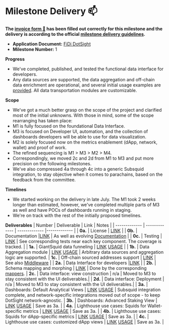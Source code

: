 # Milestone Delivery :mailbox:


**The [invoice form :pencil:](https://docs.google.com/forms/d/e/1FAIpQLSfmNYaoCgrxyhzgoKQ0ynQvnNRoTmgApz9NrMp-hd8mhIiO0A/viewform) has been filled out correctly for this milestone and the delivery is according to the official [milestone delivery guidelines](https://github.com/w3f/Grants-Program/blob/master/docs/Support%20Docs/milestone-deliverables-guidelines.md).**  

* **Application Document:** [FiDi DotSight](https://github.com/w3f/Grants-Program/blob/master/applications/fidi-dotsight-analytics.md)
* **Milestone Number:** 1

**Progress**
* We've completed, published, and tested the functional data interface for developers.
* Any data sources are supported, the data aggregation and off-chain data enrichment are operational, and several initial usage examples are [provided](https://github.com/fidi-tech/dotsight/tree/main#usage-examples). All data transportation modules are customizable.

**Scope**
* We've got a much better grasp on the scope of the project and clarified most of the initial unknowns. With those in mind, some of the scope rearranging has taken place:
* M1 is fully focused on the foundational Data Interface. 
* M3 is focused on Developer UI, automation, and the collection of dashboards developers will be able to use for data visualization.
* M2 is solely focused now on the metrics enablement (dApp, network, wallet) and proof of work.
* The refined sequencing is M1 > M3 > M2 > M4.
* Correspondingly, we moved 2c and 2d from M1 to M3 and put more precision on the following milestones.
* We've also compressed 4a through 4c into a generic Subsquid integration, to stay objective when it comes to parachains, based on the feedback from the committee.

**Timelines**

* We started working on the delivery in late July. The M1 took 2 weeks longer than estimated, however, we've completed multiple parts of M3 as well and have POCs of dashboards running in staging. 
* We're on track with the rest of the initially proposed timelines.


**Deliverables**
| Number | Deliverable | Link | Notes |
| ------------- | ------------- | ------------- |------------- |
| **0a.** | License | [LINK](https://github.com/fidi-tech/dotsight/blob/main/LICENSE) | 
| **0b.** | Documentation |[LINK](https://github.com/fidi-tech/dotsight/blob/main/README.md) | As well as evolving [Documentation](https://docs.fidi.tech/) |
| **0c.** | Testing | [LINK](https://github.com/fidi-tech/dotsight/blob/12280b45f5f1ddd855d6b91eaee4abbf1916f534/src/data-sources/collection/debank/wallet.datasource.spec.ts#L5) | See corresponding tests near each key component. The coverage is tracked. |
| **1a.** | GiantSquid data funneling | [LINK](https://github.com/fidi-tech/dotsight/blob/12280b45f5f1ddd855d6b91eaee4abbf1916f534/src/data-sources/collection/giant-squid/stats/wallet-token.datasource.ts#L22) [USAGE](https://github.com/fidi-tech/dotsight/blob/main/README.md#sample-pipeline-subsquid-sourced) |
| **1b.** | Data Aggregation module | [LINK](https://github.com/fidi-tech/dotsight/tree/12280b45f5f1ddd855d6b91eaee4abbf1916f534/src/pipelines/services/pipeline/config) [USAGE](https://github.com/fidi-tech/dotsight/blob/main/README.md#pipeline-creation) | Arbitrary data sources and aggregation logic are supported. 
| **1c.** | Off-chain sourced addresses support | [LINK](https://github.com/fidi-tech/dotsight/blob/main/src/middlewares/collection/coingecko/wallet-token-price.middleware.ts) | See also [Middleware](https://github.com/fidi-tech/dotsight/blob/main/README.md#middlewares) |
| **2a.** | Data Interface for developers |[LINK](https://github.com/fidi-tech/dotsight/tree/main#contributing) |
| **2b.** | Schema mapping and morphing | [LINK](https://github.com/fidi-tech/dotsight/blob/main/src/mappers/abstract.mapper.ts) | Done by the corresponding [mappers](https://github.com/fidi-tech/dotsight/blob/main/README.md#mappers).
| **2c.** | Data interface: view construction | n/a | Moved to M3 to stay consistent with the UI deliverables.|
| **2d.** | Data interface: Deployment | n/a | Moved to M3 to stay consistent with the UI deliverables.|
| **3a.** | Dashboards: Default Analytical Views | [LINK](https://github.com/fidi-tech/dotsight/blob/12280b45f5f1ddd855d6b91eaee4abbf1916f534/src/data-sources/collection/giant-squid/stats/wallet-token.datasource.ts#L22) [USAGE](https://github.com/fidi-tech/dotsight/blob/main/README.md#sample-pipeline-subsquid-sourced)  | Subsquid integration complete, and network-specific integrations moved out of scope - to keep DotSight network-agnostic.
| **3b.** | Dashboards: Advanced Staking View | [LINK](https://github.com/fidi-tech/dotsight/blob/12280b45f5f1ddd855d6b91eaee4abbf1916f534/src/data-sources/collection/giant-squid/stats/wallet-token.datasource.ts#L22) [USAGE](https://github.com/fidi-tech/dotsight/blob/main/README.md#sample-pipeline-subsquid-sourced) | Save as 3a. |
| **4a.** | Lighthouse use cases: Squids for Wallet-specific metrics |  [LINK](https://github.com/fidi-tech/dotsight/blob/12280b45f5f1ddd855d6b91eaee4abbf1916f534/src/data-sources/collection/giant-squid/stats/wallet-token.datasource.ts#L22) [USAGE](https://github.com/fidi-tech/dotsight/blob/main/README.md#sample-pipeline-subsquid-sourced) |  Save as 3a. | 
| **4b.** | Lighthouse use cases: Squids for dApp-specific metrics | [LINK](https://github.com/fidi-tech/dotsight/blob/12280b45f5f1ddd855d6b91eaee4abbf1916f534/src/data-sources/collection/giant-squid/stats/wallet-token.datasource.ts#L22) [USAGE](https://github.com/fidi-tech/dotsight/blob/main/README.md#sample-pipeline-subsquid-sourced)  |  Save as 3a. |
| **4c.** | Lighthouse use cases: customized dApp views | [LINK](https://github.com/fidi-tech/dotsight/blob/12280b45f5f1ddd855d6b91eaee4abbf1916f534/src/data-sources/collection/giant-squid/stats/wallet-token.datasource.ts#L22) [USAGE](https://github.com/fidi-tech/dotsight/blob/main/README.md#sample-pipeline-subsquid-sourced) | Save as 3a. |


